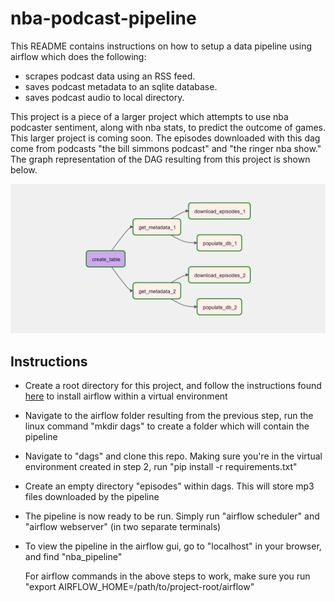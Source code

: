 # nba-podcast-pipeline
This README contains instructions on how to setup a data pipeline using airflow which does the following:
- scrapes podcast data using an RSS feed.
- saves podcast metadata to an sqlite database.
- saves podcast audio to local directory.
  
This project is a piece of a larger project which attempts to use nba podcaster sentiment, along with nba stats, to predict the outcome of games. This larger project is coming soon. The episodes downloaded with this dag come from podcasts "the bill simmons podcast" and "the ringer nba show." The graph representation of the DAG resulting from this project is shown below.

![dag_diagram](dag_diagram.png)

## Instructions
- Create a root directory for this project, and follow the instructions found [here](https://towardsdatascience.com/an-introduction-to-apache-airflow-21111bf98c1f) to install airflow within a virtual environment
- Navigate to the airflow folder resulting from the previous step, run the linux command "mkdir dags" to create a folder which will contain the pipeline
- Navigate to "dags" and clone this repo. Making sure you're in the virtual environment created in step 2, run "pip install -r requirements.txt"
- Create an empty directory "episodes" within dags. This will store mp3 files downloaded by the pipeline
- The pipeline is now ready to be run. Simply run "airflow scheduler" and "airflow webserver" (in two separate terminals)
- To view the pipeline in the airflow gui, go to "localhost" in your browser, and find "nba_pipeline"

  For airflow commands in the above steps to work, make sure you run "export AIRFLOW_HOME=/path/to/project-root/airflow"
